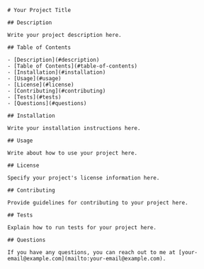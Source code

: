 
    # Your Project Title
    
    ## Description
    
    Write your project description here.
    
    ## Table of Contents
    
    - [Description](#description)
    - [Table of Contents](#table-of-contents)
    - [Installation](#installation)
    - [Usage](#usage)
    - [License](#license)
    - [Contributing](#contributing)
    - [Tests](#tests)
    - [Questions](#questions)
    
    ## Installation
    
    Write your installation instructions here.
    
    ## Usage
    
    Write about how to use your project here.
    
    ## License
    
    Specify your project's license information here.
    
    ## Contributing
    
    Provide guidelines for contributing to your project here.
    
    ## Tests
    
    Explain how to run tests for your project here.
    
    ## Questions
    
    If you have any questions, you can reach out to me at [your-email@example.com](mailto:your-email@example.com).